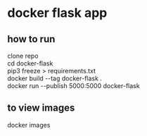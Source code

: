 # docker flask app
## how to run
clone repo   
cd docker-flask   
pip3 freeze > requirements.txt    
docker build --tag docker-flask .   
docker run --publish 5000:5000 docker-flask       

## to view images
docker images
